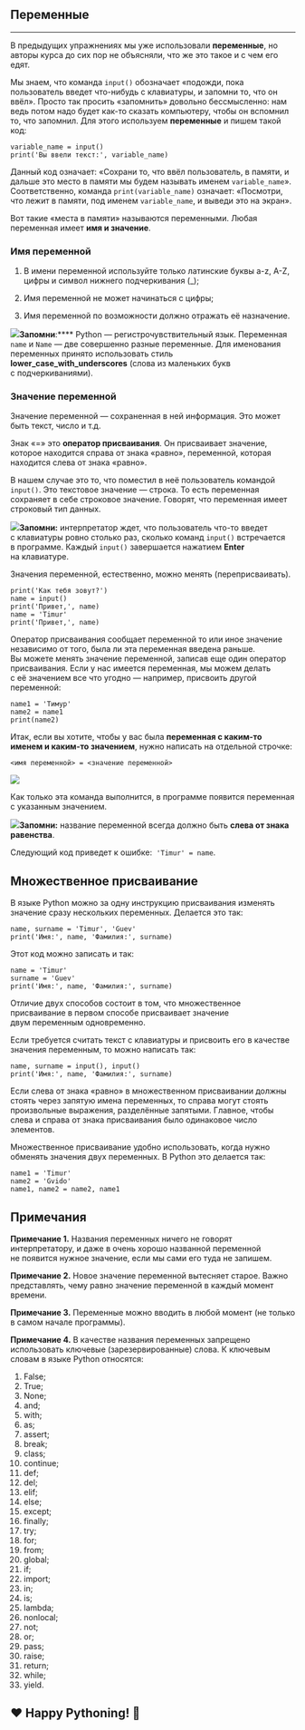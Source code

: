 ## Переменные
----------

В предыдущих упражнениях мы уже использовали **переменные**, но авторы курса до сих пор не объясняли, что же это такое и с чем его едят.

Мы знаем, что команда `input()` обозначает «подожди, пока пользователь введет что-нибудь с клавиатуры, и запомни то, что он ввёл». Просто так просить «запомнить» довольно бессмысленно: нам ведь потом надо будет как-то сказать компьютеру, чтобы он вспомнил то, что запомнил. Для этого используем **переменные** и пишем такой код:

    variable_name = input()
    print('Вы ввели текст:', variable_name)

Данный код означает: «Сохрани то, что ввёл пользователь, в памяти, и дальше это место в памяти мы будем называть именем `variable_name`». Соответственно, команда `print(variable_name)` означает: «Посмотри, что лежит в памяти, под именем `variable_name`, и выведи это на экран».

Вот такие «места в памяти» называются переменными. Любая переменная имеет **имя и значение**.

### **Имя переменной**

1.  В имени переменной используйте только латинские буквы a-z, A-Z, цифры и символ нижнего подчеркивания (\_);
    
2.  Имя переменной не может начинаться с цифры;
    
3.  Имя переменной по возможности должно отражать её назначение.
    

![](https://ucarecdn.com/489ca26a-9718-4958-bce2-1572299080a3/)**Запомни**:**** Python — регистрочувствительный язык. Переменная `name` и `Name` — две совершенно разные переменные. Для именования переменных принято использовать стиль **lower\_case\_with\_underscores** (слова из маленьких букв с подчеркиваниями).

### **Значение переменной**

Значение переменной — сохраненная в ней информация. Это может быть текст, число и т.д.

Знак «=» это **оператор присваивания**. Он присваивает значение, которое находится справа от знака «равно», переменной, которая находится слева от знака «равно».

В нашем случае это то, что поместил в неё пользователь командой `input()`. Это текстовое значение — строка. То есть переменная сохраняет в себе строковое значение. Говорят, что переменная имеет строковый тип данных.

![](https://ucarecdn.com/612e0c2e-93f0-4a31-ac1a-15bc3ffdf9a8/)**Запомни:** интерпретатор ждет, что пользователь что-то введет с клавиатуры ровно столько раз, сколько команд `input()` встречается в программе. Каждый `input()` завершается нажатием **Enter** на клавиатуре.

Значения переменной, естественно, можно менять (переприсваивать).

    print('Как тебя зовут?')
    name = input()
    print('Привет,', name)
    name = 'Timur'
    print('Привет,', name)

Оператор присваивания сообщает переменной то или иное значение независимо от того, была ли эта переменная введена раньше. Вы можете менять значение переменной, записав еще один оператор присваивания. Если у нас имеется переменная, мы можем делать с её значением все что угодно — например, присвоить другой переменной:

    name1 = 'Тимур'
    name2 = name1
    print(name2)

Итак, если вы хотите, чтобы у вас была **переменная с каким-то именем и каким-то значением**, нужно написать на отдельной строчке:

    <имя переменной> = <значение переменной>
    

![](https://ucarecdn.com/c44abaf1-1fae-4e46-b558-cbc8a2c56f65/)

Как только эта команда выполнится, в программе появится переменная с указанным значением.

![](https://ucarecdn.com/d397c1dd-2566-4d0e-9cc6-78c3422c6bc2/)**Запомни:** название переменной всегда должно быть **слева от знака равенства**.

Следующий код приведет к ошибке:  `'Timur' = name`.

**Множественное присваивание**
------------------------------

В языке Python можно за одну инструкцию присваивания изменять значение сразу нескольких переменных. Делается это так:

    name, surname = 'Timur', 'Guev'
    print('Имя:', name, 'Фамилия:', surname)

Этот код можно записать и так:

    name = 'Timur'
    surname = 'Guev'
    print('Имя:', name, 'Фамилия:', surname)

Отличие двух способов состоит в том, что множественное присваивание в первом способе присваивает значение двум переменным одновременно.

Если требуется считать текст с клавиатуры и присвоить его в качестве значения переменным, то можно написать так: 

    name, surname = input(), input()
    print('Имя:', name, 'Фамилия:', surname)

Если слева от знака «равно» в множественном присваивании должны стоять через запятую имена переменных, то справа могут стоять произвольные выражения, разделённые запятыми. Главное, чтобы слева и справа от знака присваивания было одинаковое число элементов.

Множественное присваивание удобно использовать, когда нужно обменять значения двух переменных. В Python это делается так:

    name1 = 'Timur'
    name2 = 'Gvido'
    name1, name2 = name2, name1

Примечания
----------

**Примечание 1.** Названия переменных ничего не говорят интерпретатору, и даже в очень хорошо названной переменной не появится нужное значение, если мы сами его туда не запишем.

**Примечание 2.** Новое значение переменной вытесняет старое. Важно представлять, чему равно значение переменной в каждый момент времени.

**Примечание 3.** Переменные можно вводить в любой момент (не только в самом начале программы).

**Примечание 4.** В качестве названия переменных запрещено использовать ключевые (зарезервированные) слова. К ключевым словам в языке Python относятся:

1.  False;
2.  True;
3.  None;
4.  and;
5.  with;
6.  as;
7.  assert;
8.  break;
9.  class;
10.  continue;
11.  def;
12.  del;
13.  elif;
14.  else;
15.  except;
16.  finally;
17.  try;
18.  for;
19.  from;
20.  global;
21.  if;
22.  import;
23.  in;
24.  is;
25.  lambda;
26.  nonlocal;
27.  not;
28.  or;
29.  pass;
30.  raise;
31.  return;
32.  while;
33.  yield.

❤️ Happy Pythoning! 🐍 
-----------------------